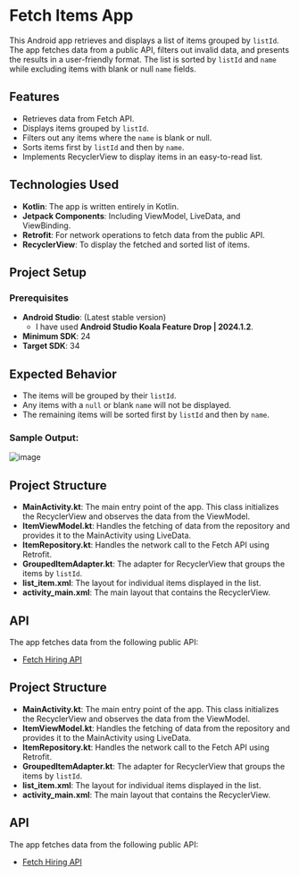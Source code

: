 # Fetch Items App

This Android app retrieves and displays a list of items grouped by `listId`. The app fetches data from a public API, filters out invalid data, and presents the results in a user-friendly format. The list is sorted by `listId` and `name` while excluding items with blank or null `name` fields.

## Features
- Retrieves data from Fetch API.
- Displays items grouped by `listId`.
- Filters out any items where the `name` is blank or null.
- Sorts items first by `listId` and then by `name`.
- Implements RecyclerView to display items in an easy-to-read list.

## Technologies Used
- **Kotlin**: The app is written entirely in Kotlin.
- **Jetpack Components**: Including ViewModel, LiveData, and ViewBinding.
- **Retrofit**: For network operations to fetch data from the public API.
- **RecyclerView**: To display the fetched and sorted list of items.

## Project Setup

### Prerequisites
- **Android Studio**: (Latest stable version)
  - I have used **Android Studio Koala Feature Drop | 2024.1.2**.
- **Minimum SDK**: 24
- **Target SDK**: 34

## Expected Behavior
- The items will be grouped by their `listId`.
- Any items with a `null` or blank `name` will not be displayed.
- The remaining items will be sorted first by `listId` and then by `name`.

### Sample Output:
![image](https://github.com/user-attachments/assets/736d29a7-7c2c-4729-a455-0fa08a35a8b8)


## Project Structure

- **MainActivity.kt**: The main entry point of the app. This class initializes the RecyclerView and observes the data from the ViewModel.
- **ItemViewModel.kt**: Handles the fetching of data from the repository and provides it to the MainActivity using LiveData.
- **ItemRepository.kt**: Handles the network call to the Fetch API using Retrofit.
- **GroupedItemAdapter.kt**: The adapter for RecyclerView that groups the items by `listId`. 
- **list_item.xml**: The layout for individual items displayed in the list.
- **activity_main.xml**: The main layout that contains the RecyclerView.

## API
The app fetches data from the following public API:
- [Fetch Hiring API](https://fetch-hiring.s3.amazonaws.com/hiring.json)



## Project Structure

- **MainActivity.kt**: The main entry point of the app. This class initializes the RecyclerView and observes the data from the ViewModel.
- **ItemViewModel.kt**: Handles the fetching of data from the repository and provides it to the MainActivity using LiveData.
- **ItemRepository.kt**: Handles the network call to the Fetch API using Retrofit.
- **GroupedItemAdapter.kt**: The adapter for RecyclerView that groups the items by `listId`. 
- **list_item.xml**: The layout for individual items displayed in the list.
- **activity_main.xml**: The main layout that contains the RecyclerView.

## API
The app fetches data from the following public API:
- [Fetch Hiring API](https://fetch-hiring.s3.amazonaws.com/hiring.json)

